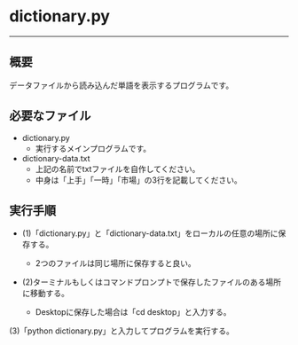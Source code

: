 # dictionary.py

---

## 概要

データファイルから読み込んだ単語を表示するプログラムです。

## 必要なファイル

- dictionary.py
    - 実行するメインプログラムです。
- dictionary-data.txt
    - 上記の名前でtxtファイルを自作してください。
    - 中身は「上手」「一時」「市場」の3行を記載してください。

## 実行手順

- (1)「dictionary.py」と「dictionary-data.txt」をローカルの任意の場所に保存する。

    - 2つのファイルは同じ場所に保存すると良い。

- (2)ターミナルもしくはコマンドプロンプトで保存したファイルのある場所に移動する。

    - Desktopに保存した場合は「cd desktop」と入力する。

(3)「python dictionary.py」と入力してプログラムを実行する。